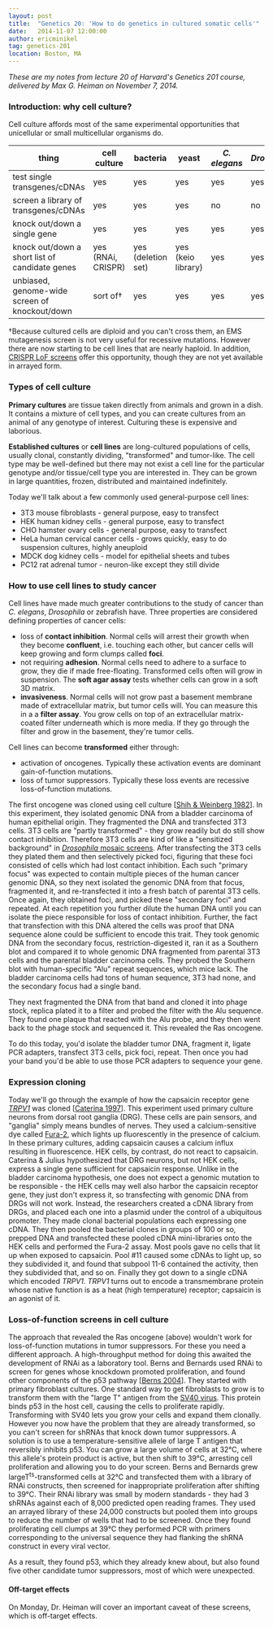 ```yaml
---
layout: post
title:  "Genetics 20: 'How to do genetics in cultured somatic cells'"
date:   2014-11-07 12:00:00
author: ericminikel
tag: genetics-201
location: Boston, MA
---
```


*These are my notes from lecture 20 of Harvard's Genetics 201 course, delivered by Max G. Heiman on November 7, 2014.*

### Introduction: why cell culture?

Cell culture affords most of the same experimental opportunities that unicellular or small multicellular organisms do.

| thing | cell culture | bacteria | yeast | *C. elegans* | *Drosophila* | zebrafish | mice |
| ----- | ------------ | -------- | ----- | ------------ | ------------ | --------- | ---- |
| test single transgenes/cDNAs | yes | yes | yes | yes | yes | yes | yes |
| screen a library of transgenes/cDNAs | yes | yes | yes | no | no | no | no |
| knock out/down a single gene | yes | yes | yes | yes | yes | yes | yes |
| knock out/down a short list of candidate genes | yes (RNAi, CRISPR) | yes (deletion set) | yes (keio library) |  yes | yes | yes | yes |
| unbiased, genome-wide screen of knockout/down | sort of&dagger; | yes | yes | yes | yes | yes | not really |

&dagger;Because cultured cells are diploid and you can't cross them, an EMS mutagenesis screen is not very useful for recessive mutations. However there are now starting to be cell lines that are nearly haploid. In addition, [CRISPR LoF screens](/2014/07/18/four-flavors-of-crispr-knockout-screens/) offer this opportunity, though they are not yet available in arrayed form.

### Types of cell culture

**Primary cultures** are tissue taken directly from animals and grown in a dish. It contains a mixture of cell types, and you can create cultures from an animal of any genotype of interest. Culturing these is expensive and laborious.

**Established cultures** or **cell lines** are long-cultured populations of cells, usually clonal, constantly dividing, "transformed" and tumor-like. The cell type may be well-defined but there may not exist a cell line for the particular genotype and/or tissue/cell type you are interested in. They can be grown in large quantities, frozen, distributed and maintained indefinitely.

Today we'll talk about a few commonly used general-purpose cell lines:

+ 3T3 mouse fibroblasts - general purpose, easy to transfect
+ HEK human kidney cells - general purpose, easy to transfect
+ CHO hamster ovary cells - general purpose, easy to transfect
+ HeLa human cervical cancer cells - grows quickly, easy to do suspension cultures, highly aneuploid
+ MDCK dog kidney cells - model for epithelial sheets and tubes
+ PC12 rat adrenal tumor - neuron-like except they still divide

### How to use cell lines to study cancer

Cell lines have made much greater contributions to the study of cancer than *C. elegans*, *Drosophila* or zebrafish have. Three properties are considered defining properties of cancer cells:

+ loss of **contact inhibition**. Normal cells will arrest their growth when they become **confluent**, i.e. touching each other, but cancer cells will keep growing and form clumps called **foci**.
+ not requiring **adhesion**. Normal cells need to adhere to a surface to grow, they die if made free-floating. Transformed cells often will grow in suspension. The **soft agar assay** tests whether cells can grow in a soft 3D matrix.
+ **invasiveness**. Normal cells will not grow past a basement membrane made of extracellular matrix, but tumor cells will. You can measure this in a a **filter assay**. You grow cells on top of an extracellular matrix-coated filter underneath which is more media. If they go through the filter and grow in the basement, they're tumor cells.

Cell lines can become **transformed** either through:

+ activation of oncogenes. Typically these activation events are dominant gain-of-function mutations.
+ loss of tumor suppressors. Typically these loss events are recessive loss-of-function mutations.

The first oncogene was cloned using cell culture [[Shih & Weinberg 1982]]. In this experiment, they isolated genomic DNA from a bladder carcinoma of human epithelial origin. They fragmented the DNA and transfected 3T3 cells. 3T3 cells are "partly transformed" - they grow readily but do still show contact inhibition. Therefore 3T3 cells are kind of like a "sensitized background" in [*Drosophila* mosaic screens](/2014/10/31/genetics-18/). After transfecting the 3T3 cells they plated them and then selectively picked foci, figuring that these foci consisted of cells which had lost contact inhibition. Each such "primary focus" was expected to contain multiple pieces of the human cancer genomic DNA, so they next isolated the genomic DNA from that focus, fragmented it, and re-transfected it into a fresh batch of parental 3T3 cells. Once again, they obtained foci, and picked these "secondary foci" and repeated. At each repetition you further dilute the human DNA until you can isolate the piece responsible for loss of contact inhibition. Further, the fact that transfection with this DNA altered the cells was proof that DNA sequence alone could be sufficient to encode this trait. They took genomic DNA from the secondary focus, restriction-digested it, ran it as a Southern blot and compared it to whole genomic DNA fragmented from parental 3T3 cells and the parental bladder carcinoma cells. They probed the Southern blot with human-specific "Alu" repeat sequences, which mice lack. The bladder carcinoma cells had tons of human sequence, 3T3 had none, and the secondary focus had a single band.

They next fragmented the DNA from that band and cloned it into phage stock, replica plated it to a filter and probed the filter with the Alu sequence. They found one plaque that reacted with the Alu probe, and they then went back to the phage stock and sequenced it. This revealed the Ras oncogene.

To do this today, you'd isolate the bladder tumor DNA, fragment it, ligate PCR adapters, transfect 3T3 cells, pick foci, repeat. Then once you had your band you'd be able to use those PCR adapters to sequence your gene.

### Expression cloning

Today we'll go through the example of how the capsaicin receptor gene [*TRPV1*](http://en.wikipedia.org/wiki/TRPV1) was cloned [[Caterina 1997]]. This experiment used primary culture neurons from dorsal root ganglia (DRG). These cells are pain sensors, and "ganglia" simply means bundles of nerves. They used a calcium-sensitive dye called [Fura-2](http://en.wikipedia.org/wiki/Fura-2), which lights up fluorescently in the presence of calcium. In these primary cultures, adding capsaicin causes a calcium influx resulting in fluorescence. HEK cells, by contrast, do not react to capsaicin. Caterina & Julius hypothesized that DRG neurons, but not HEK cells, express a single gene sufficient for capsaicin response. Unlike in the bladder carcinoma hypothesis, one does not expect a genomic mutation to be responsible - the HEK cells may well also harbor the capsaicin receptor gene, they just don't express it, so transfecting with genomic DNA from DRGs will not work. Instead, the researchers created a cDNA library from DRGs, and placed each one into a plasmid under the control of a ubiquitous promoter. They made clonal bacterial populations each expressing one cDNA. They then pooled the bacterial clones in groups of 100 or so, prepped DNA and transfected these pooled cDNA mini-libraries onto the HEK cells and performed the Fura-2 assay. Most pools gave no cells that lit up when exposed to capsaicin. Pool #11 caused some cDNAs to light up, so they subdivided it, and found that subpool 11-6 contained the activity, then they subdivided that, and so on. Finally they got down to a single cDNA which encoded *TRPV1*. *TRPV1* turns out to encode a transmembrane protein whose native function is as a heat (high temperature) receptor; capsaicin is an agonist of it.

### Loss-of-function screens in cell culture

The approach that revealed the Ras oncogene (above) wouldn't work for loss-of-function mutations in tumor suppressors. For these you need a different approach. A high-throughput method for doing this awaited the development of RNAi as a laboratory tool. Berns and Bernards used RNAi to screen for genes whose knockdown promoted proliferation, and found other components of the p53 pathway [[Berns 2004]]. They started with primary fibroblast cultures. One standard way to get fibroblasts to grow is to transform them with the "large T" antigen from the [SV40 virus](http://en.wikipedia.org/wiki/SV40). This protein binds p53 in the host cell, causing the cells to proliferate rapidly. Transforming with SV40 lets you grow your cells and expand them clonally. However you now have the problem that they are already transformed, so you can't screen for shRNAs that knock down tumor suppressors. A solution is to use a temperature-sensitive allele of large T antigen that reversibly inhibits p53. You can grow a large volume of cells at 32&deg;C, where this allele's protein product is active, but then shift to 39&deg;C, arresting cell proliferation and allowing you to do your screen. Berns and Bernards grew largeT<sup>ts</sup>-transformed cells at 32&deg;C and transfected them with a library of RNAi constructs, then screened for inappropriate proliferation after shifting to 39&deg;C. Their RNAi library was small by modern standards - they had 3 shRNAs against each of 8,000 predicted open reading frames. They used an arrayed library of these 24,000 constructs but pooled them into groups to reduce the number of wells that had to be screened. Once they found proliferating cell clumps at 39&deg;C they performed PCR with primers corresponding to the universal sequence they had flanking the shRNA construct in every viral vector.

As a result, they found p53, which they already knew about, but also found five other candidate tumor suppressors, most of which were unexpected. 

#### Off-target effects

On Monday, Dr. Heiman will cover an important caveat of these screens, which is off-target effects.

[Shih & Weinberg 1982]: http://www.ncbi.nlm.nih.gov/pubmed/6286138 "Shih C, Weinberg RA. Isolation of a transforming sequence from a human bladder carcinoma cell line. Cell. 1982 May;29(1):161-9. PubMed PMID: 6286138."

[Caterina 1997]: http://www.ncbi.nlm.nih.gov/pubmed/9349813 "Caterina MJ, Schumacher MA, Tominaga M, Rosen TA, Levine JD, Julius D. The capsaicin receptor: a heat-activated ion channel in the pain pathway. Nature. 1997 Oct 23;389(6653):816-24. PubMed PMID: 9349813."

[Berns 2004]: http://www.ncbi.nlm.nih.gov/pubmed/15042092 "Berns K, Hijmans EM, Mullenders J, Brummelkamp TR, Velds A, Heimerikx M, Kerkhoven RM, Madiredjo M, Nijkamp W, Weigelt B, Agami R, Ge W, Cavet G, Linsley PS, Beijersbergen RL, Bernards R. A large-scale RNAi screen in human cells identifies new components of the p53 pathway. Nature. 2004 Mar 25;428(6981):431-7. PubMed PMID: 15042092."
